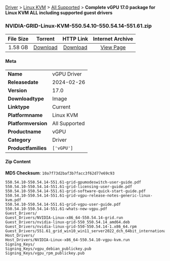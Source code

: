
[Driver](/README.md)  >  [Linux KVM](/index/Driver/Linux_KVM.md)  >  [All Supported](/index/Driver/Linux_KVM/All_Supported.md)  >  **Complete vGPU 17.0 package for Linux KVM ALL including supported guest drivers**


### NVIDIA-GRID-Linux-KVM-550.54.10-550.54.14-551.61.zip

| **File Size** | **Torrent**  | **HTTP Link** | **Internet Archive** |
|:-------------:|:------------:|:-------------:|:--------------------:|
| 1.58 GB |  [Download](https://archive.org/download/nvgpu_NVIDIA-GRID-Linux-KVM-550.54.10-550.54.14-551.61.zip/nvgpu_NVIDIA-GRID-Linux-KVM-550.54.10-550.54.14-551.61.zip_archive.torrent)       | [Download](https://archive.org/compress/nvgpu_NVIDIA-GRID-Linux-KVM-550.54.10-550.54.14-551.61.zip) | [View Page](https://archive.org/details/nvgpu_NVIDIA-GRID-Linux-KVM-550.54.10-550.54.14-551.61.zip)       |

#### Meta

<table>
<tr><td><strong>Name</strong></td><td>vGPU Driver</td></tr>
<tr><td><strong>Releasedate</strong></td><td>2024-02-26</td></tr>
<tr><td><strong>Version</strong></td><td>17.0</td></tr>
<tr><td><strong>Downloadtype</strong></td><td>Image</td></tr>
<tr><td><strong>Linktype</strong></td><td>Current</td></tr>
<tr><td><strong>Platformname</strong></td><td>Linux KVM</td></tr>
<tr><td><strong>Platformversion</strong></td><td>All Supported</td></tr>
<tr><td><strong>Productname</strong></td><td>vGPU</td></tr>
<tr><td><strong>Category</strong></td><td>Driver</td></tr>
<tr><td><strong>Productfamilies</strong></td><td><code>['vGPU']</code></td></tr>
</table>

#### Zip Content

**MD5 Checksum**: `10a7f73d2baf3b7facc3f62d77e69c93`

```text
550.54.10-550.54.14-551.61-grid-gpumodeswitch-user-guide.pdf
550.54.10-550.54.14-551.61-grid-licensing-user-guide.pdf
550.54.10-550.54.14-551.61-grid-software-quick-start-guide.pdf
550.54.10-550.54.14-551.61-grid-vgpu-release-notes-generic-linux-kvm.pdf
550.54.10-550.54.14-551.61-grid-vgpu-user-guide.pdf
550.54.10-550.54.14-551.61-whats-new-vgpu.pdf
Guest_Drivers/
Guest_Drivers/NVIDIA-Linux-x86_64-550.54.14-grid.run
Guest_Drivers/nvidia-linux-grid-550_550.54.14_amd64.deb
Guest_Drivers/nvidia-linux-grid-550-550.54.14-1.x86_64.rpm
Guest_Drivers/551.61_grid_win10_win11_server2022_dch_64bit_international.exe
Host_Drivers/
Host_Drivers/NVIDIA-Linux-x86_64-550.54.10-vgpu-kvm.run
Signing_Keys/
Signing_Keys/vgpu_debian_publickey.pub
Signing_Keys/vgpu_rpm_publickey.pub
```